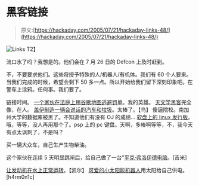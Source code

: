 # 黑客链接

> 原文:[https://hackaday.com/2005/07/21/hackaday-links-48/](https://hackaday.com/2005/07/21/hackaday-links-48/)

![Links](../Images/d972c9a0029b24db7ee283f86b01da02.png)
T2】

流口水了吗？我想是的。他们会在 7 月 26 日的 Defcon 上及时赶到。

不，不要要求他们。这些将授予特殊的人/机器人/有机体。我们有 60 个人要来。当我们完成的时候，希望会剩下 50 多一点。所以开始给我们留下深刻印象吧。在警车上涂鸦。任何事。我们要了。

链接时间。
[一个家伙在法庭上用谷歌地图逃避罚单](http://www.gearlive.com/index.php/news/article/google_maps_helps_fight_traffic_tickets_07160942/)。我的英雄。
[天文学黑客](http://books.slashdot.org/books/05/07/20/0511247.shtml?tid=160&tid=6)完全像，在人。
[盖伊制造一辆会说话的汽车和垃圾](http://www.my-gmc.com/engine.htm)。太棒了。【鸟】
傻逼院校。南加州大学的数据库被黑了。不知道他们有没有 OJ 的成绩…
[软盘上的 linux 发行版](http://users.sunet.com.au/%7Etsn/floppy_linux.html)。哦，等等，没人再用那个了。psp 上的 pc 键盘。天啊，多棒啊等等，不，我今天有点太讽刺了，不是吗？

买一辆大众车，自己生产生物柴油。

这个家伙在连续 5 天明显跳闸后，给自己做了一台"[平克·弗洛伊德电脑](http://www.wizdforums.co.uk/showthread.php?t=311)。[吉米]

[让发动机在水上正常运转](http://www.spiritofmaat.com/archive/watercar/h20car2.htm)。【凯尔】
[可爱的小太阳能机器人](http://www.robotroom.com/Appetizer.html)用太阳给自己供电。[h4rm0n1c]